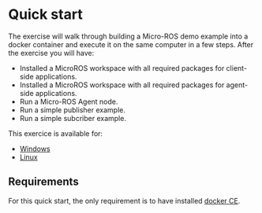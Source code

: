 # Quick start


The exercise will walk through building a Micro-ROS demo example into a docker container and execute it on the same computer in a few steps.
After the exercise you will have:

- Installed a MicroROS workspace with all required packages for client-side applications.
- Installed a MicroROS workspace with all required packages for agent-side applications.
- Run a Micro-ROS Agent node.
- Run a simple publisher example.
- Run a simple subcriber example.

This exercice is available for:

- [Windows](Windows_quick_start.md)
- [Linux](Linux_quick_start.md)


## Requirements

For this quick start, the only requirement is to have installed [docker CE](https://docs.docker.com/install/). 
